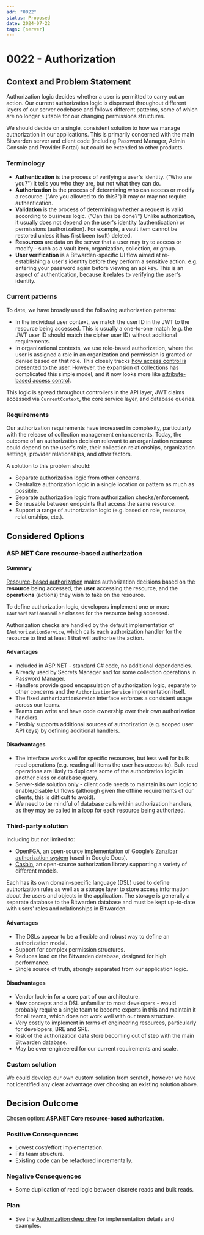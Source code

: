 ```yaml
---
adr: "0022"
status: Proposed
date: 2024-07-22
tags: [server]
---
```


# 0022 - Authorization

<AdrTable frontMatter={frontMatter}></AdrTable>

## Context and Problem Statement

Authorization logic decides whether a user is permitted to carry out an action. Our current
authorization logic is dispersed throughout different layers of our server codebase and follows
different patterns, some of which are no longer suitable for our changing permissions structures.

We should decide on a single, consistent solution to how we manage authorization in our
applications. This is primarily concerned with the main Bitwarden server and client code (including
Password Manager, Admin Console and Provider Portal) but could be extended to other products.

### Terminology

- **Authentication** is the process of verifying a user's identity. ("Who are you?") It tells you
  who they are, but not what they can do.
- **Authorization** is the process of determining who can access or modify a resource. ("Are you
  allowed to do this?") It may or may not require authentication.
- **Validation** is the process of determining whether a request is valid according to business
  logic. ("Can this be done?") Unlike authorization, it usually does not depend on the user's
  identity (authentication) or permissions (authorization). For example, a vault item cannot be
  restored unless it has first been (soft) deleted.
- **Resources** are data on the server that a user may try to access or modify - such as a vault
  item, organization, collection, or group.
- **User verification** is a Bitwarden-specific UI flow aimed at re-establishing a user's identity
  before they perform a sensitive action. e.g. entering your password again before viewing an api
  key. This is an aspect of authentication, because it relates to verifying the user's identity.

### Current patterns

To date, we have broadly used the following authorization patterns:

- In the individual user context, we match the user ID in the JWT to the resource being accessed.
  This is usually a one-to-one match (e.g. the JWT user ID should match the cipher user ID) without
  additional requirements.
- In organizational contexts, we use role-based authorization, where the user is assigned a role in
  an organization and permission is granted or denied based on that role. This closely tracks
  [how access control is presented to the user](https://bitwarden.com/help/user-types-access-control/).
  However, the expansion of collections has complicated this simple model, and it now looks more
  like
  [attribute-based access control](https://en.wikipedia.org/wiki/Attribute-based_access_control).

This logic is spread throughout controllers in the API layer, JWT claims accessed via
`CurrentContext`, the core service layer, and database queries.

### Requirements

Our authorization requirements have increased in complexity, particularly with the release of
collection management enhancements. Today, the outcome of an authorization decision relevant to an
organization resource could depend on the user's role, their collection relationships, organization
settings, provider relationships, and other factors.

A solution to this problem should:

- Separate authorization logic from other concerns.
- Centralize authorization logic in a single location or pattern as much as possible.
- Separate authorization logic from authorization checks/enforcement.
- Be reusable between endpoints that access the same resource.
- Support a range of authorization logic (e.g. based on role, resource, relationships, etc.).

## Considered Options

### ASP.NET Core resource-based authorization

#### Summary

[Resource-based authorization](https://learn.microsoft.com/en-us/aspnet/core/security/authorization/resourcebased?view=aspnetcore-8.0)
makes authorization decisions based on the **resource** being accessed, the **user** accessing the
resource, and the **operations** (actions) they wish to take on the resource.

To define authorization logic, developers implement one or more `IAuthorizationHandler` classes for
the resource being accessed.

Authorization checks are handled by the default implementation of `IAuthorizationService`, which
calls each authorization handler for the resource to find at least 1 that will authorize the action.

#### Advantages

- Included in ASP.NET - standard C# code, no additional dependencies.
- Already used by Secrets Manager and for some collection operations in Password Manager.
- Handlers provide good encapsulation of authorization logic, separate to other concerns and the
  `AuthorizationService` implementation itself.
- The fixed `AuthorizationService` interface enforces a consistent usage across our teams.
- Teams can write and have code ownership over their own authorization handlers.
- Flexibly supports additional sources of authorization (e.g. scoped user API keys) by defining
  additional handlers.

#### Disadvantages

- The interface works well for specific resources, but less well for bulk read operations (e.g.
  reading all items the user has access to). Bulk read operations are likely to duplicate some of
  the authorization logic in another class or database query.
- Server-side solution only - client code needs to maintain its own logic to enable/disable UI flows
  (although given the offline requirements of our clients, this is difficult to avoid).
- We need to be mindful of database calls within authorization handlers, as they may be called in a
  loop for each resource being authorized.

### Third-party solution

Including but not limited to:

- [OpenFGA](https://openfga.dev), an open-source implementation of Google's
  [Zanzibar authorization system](https://research.google/pubs/zanzibar-googles-consistent-global-authorization-system/)
  (used in Google Docs).
- [Casbin](https://casbin.org/), an open-source authorization library supporting a variety of
  different models.

Each has its own domain-specific language (DSL) used to define authorization rules as well as a
storage layer to store access information about the users and objects in the application. The
storage is generally a separate database to the Bitwarden database and must be kept up-to-date with
users' roles and relationships in Bitwarden.

#### Advantages

- The DSLs appear to be a flexible and robust way to define an authorization model.
- Support for complex permission structures.
- Reduces load on the Bitwarden database, designed for high performance.
- Single source of truth, strongly separated from our application logic.

#### Disadvantages

- Vendor lock-in for a core part of our architecture.
- New concepts and a DSL unfamiliar to most developers - would probably require a single team to
  become experts in this and maintain it for all teams, which does not work well with our team
  structure.
- Very costly to implement in terms of engineering resources, particularly for developers, BRE and
  SRE.
- Risk of the authorization data store becoming out of step with the main Bitwarden database.
- May be over-engineered for our current requirements and scale.

### Custom solution

We could develop our own custom solution from scratch, however we have not identified any clear
advantage over choosing an existing solution above.

## Decision Outcome

Chosen option: **ASP.NET Core resource-based authorization**.

### Positive Consequences

- Lowest cost/effort implementation.
- Fits team structure.
- Existing code can be refactored incrementally.

### Negative Consequences

- Some duplication of read logic between discrete reads and bulk reads.

### Plan

- See the [Authorization deep dive](../deep-dives/authorization.md) for implementation details and
  examples.

